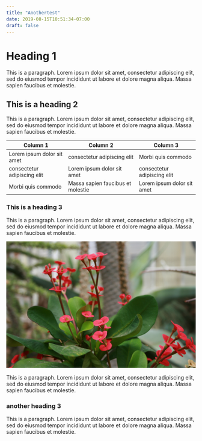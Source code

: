 ```yaml
---
title: "Anothertest"
date: 2019-08-15T10:51:34-07:00
draft: false
---
```


# Heading 1

This is a paragraph. Lorem ipsum dolor sit amet, consectetur adipiscing elit, sed do eiusmod tempor incididunt ut labore et dolore magna aliqua. Massa sapien faucibus et molestie.

## This is a heading 2

This is a paragraph. Lorem ipsum dolor sit amet, consectetur adipiscing elit, sed do eiusmod tempor incididunt ut labore et dolore magna aliqua. Massa sapien faucibus et molestie.

| Column 1                    | Column 2                          | Column 3                    |
| --------------------------- | --------------------------------- | --------------------------- |
| Lorem ipsum dolor sit amet  | consectetur adipiscing elit       | Morbi quis commodo          |
| consectetur adipiscing elit | Lorem ipsum dolor sit amet        | consectetur adipiscing elit |
| Morbi quis commodo          | Massa sapien faucibus et molestie | Lorem ipsum dolor sit amet  |

### This is a heading 3

This is a paragraph. Lorem ipsum dolor sit amet, consectetur adipiscing elit, sed do eiusmod tempor incididunt ut labore et dolore magna aliqua. Massa sapien faucibus et molestie.

![IMG_1963](../resources/_gen/images/IMG_1963.JPG)

This is a paragraph. Lorem ipsum dolor sit amet, consectetur adipiscing elit, sed do eiusmod tempor incididunt ut labore et dolore magna aliqua. Massa sapien faucibus et molestie.

### another heading 3

This is a paragraph. Lorem ipsum dolor sit amet, consectetur adipiscing elit, sed do eiusmod tempor incididunt ut labore et dolore magna aliqua. Massa sapien faucibus et molestie.